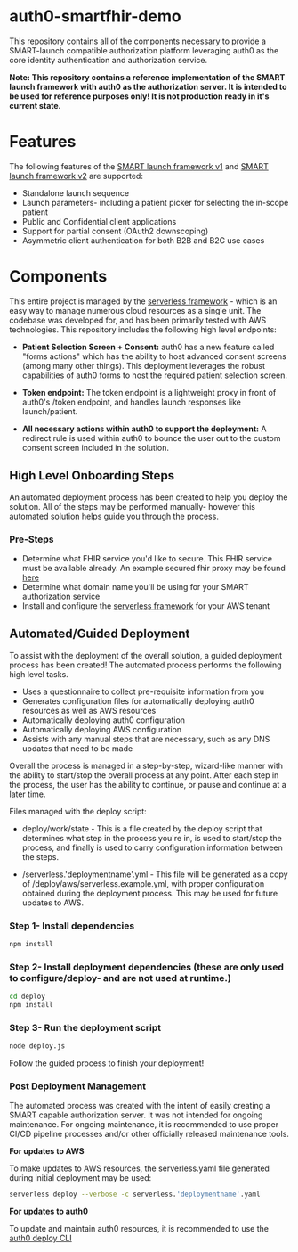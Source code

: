 # auth0-smartfhir-demo
This repository contains all of the components necessary to provide a SMART-launch compatible authorization platform leveraging auth0 as the core identity authentication and authorization service.

**Note: This repository contains a reference implementation of the SMART launch framework with auth0 as the authorization server. It is intended to be used for reference purposes only! It is not production ready in it's current state.**

# Features
The following features of the [SMART launch framework v1](http://hl7.org/fhir/smart-app-launch/1.0.0/) and [SMART launch framework v2](http://hl7.org/fhir/smart-app-launch) are supported:
- Standalone launch sequence
- Launch parameters- including a patient picker for selecting the in-scope patient
- Public and Confidential client applications
- Support for partial consent (OAuth2 downscoping)
- Asymmetric client authentication for both B2B and B2C use cases

# Components
This entire project is managed by the [serverless framework](https://www.serverless.com/) - which is an easy way to manage numerous cloud resources as a single unit. The codebase was developed for, and has been primarily tested with AWS technologies.
This repository includes the following high level endpoints:

- **Patient Selection Screen + Consent:** auth0 has a new feature called "forms actions" which has the ability to host advanced consent screens (among many other things). This deployment leverages the robust capabilities of auth0 forms to host the required patient selection screen.

- **Token endpoint:** The token endpoint is a lightweight proxy in front of auth0's  /token endpoint, and handles launch responses like launch/patient.

- **All necessary actions within auth0 to support the deployment:** A redirect rule is used within auth0 to bounce the user out to the custom consent screen included in the solution.

## High Level Onboarding Steps
An automated deployment process has been created to help you deploy the solution. All of the steps may be performed manually- however this automated solution helps guide you through the process.  

### Pre-Steps
 - Determine what FHIR service you'd like to secure. This FHIR service must be available already. An example secured fhir proxy may be found [here](https://github.com/dancinnamon-okta/secured-fhir-proxy)
 - Determine what domain name you'll be using for your SMART authorization service
 - Install and configure the [serverless framework](https://www.serverless.com/framework/docs/getting-started) for your AWS tenant
 
 ## Automated/Guided Deployment
To assist with the deployment of the overall solution, a guided deployment process has been created! The automated process performs the following high level tasks.
* Uses a questionnaire to collect pre-requisite information from you
* Generates configuration files for automatically deploying auth0 resources as well as AWS resources
* Automatically deploying auth0 configuration
* Automatically deploying AWS configuration
* Assists with any manual steps that are necessary, such as any DNS updates that need to be made

Overall the process is managed in a step-by-step, wizard-like manner with the ability to start/stop the overall process at any point. After each step in the process, the user has the ability to continue, or pause and continue at a later time.

Files managed with the deploy script:
* deploy/work/state - This is a file created by the deploy script that determines what step in the process you're in, is used to start/stop the process, and finally is used to carry configuration information between the steps.

* /serverless.'deploymentname'.yml - This file will be generated as a copy of /deploy/aws/serverless.example.yml, with proper configuration obtained during the deployment process.  This may be used for future updates to AWS.

### Step 1- Install dependencies
```bash
npm install
```
### Step 2- Install deployment dependencies (these are only used to configure/deploy- and are not used at runtime.)
```bash
cd deploy
npm install
```

### Step 3- Run the deployment script
```bash
node deploy.js
```
Follow the guided process to finish your deployment!

### Post Deployment Management
The automated process was created with the intent of easily creating a SMART capable authorization server. It was not intended for ongoing maintenance. For ongoing maintenance, it is recommended to use proper CI/CD pipeline processes and/or other officially released maintenance tools.

**For updates to AWS**

To make updates to AWS resources, the serverless.yaml file generated during initial deployment may be used:
```bash
serverless deploy --verbose -c serverless.'deploymentname'.yaml
```

**For updates to auth0**

To update and maintain auth0 resources, it is recommended to use the [auth0 deploy CLI](https://auth0.com/docs/deploy-monitor/deploy-cli-tool/install-and-configure-the-deploy-cli-tool)